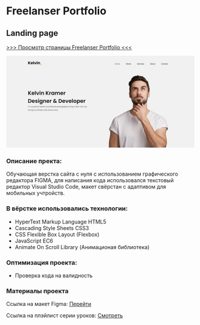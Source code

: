 # Freelanser Portfolio
## Landing page

[>>> Просмотр страницы Freelanser Portfolio <<<](https://pavelreb.github.io/Freelanser_portfolio/)

![This is an image](https://github.com/Pavelreb/Freelanser_portfolio/blob/master/img/first-screen.jpg?raw=true)

### Описание пректа:
Обучающая верстка сайта с нуля с использованием графического редактора FIGMA, для написания кода использовался текстовый редактор Visual Studio Code, макет свёрстан c адаптивом для мобильных учтройств.

### В вёрстке использовались технологии:
- HyperText Markup Language HTML5
- Cascading Style Sheets CSS3
- CSS Flexible Box Layout (Flexbox)
- JavaScript EC6
- Animate On Scroll Library (Анимационая библиотека)

### Оптимизация проекта:
- Проверка кода на валидность

### Материалы проекта
Ссылка на макет Figma: [Перейти](https://www.figma.com/file/NlH3naDNbp8x1rGeS27GLy/Freelancer-portfolio)

Ссылка на плэйлист серии уроков: [Смотреть](https://www.youtube.com/watch?v=PoJaRi7Ug7Q&list=PLUk4GluqZs3PPbRqXWIX51V3zYGj2sLUj&index=1&t=1s)